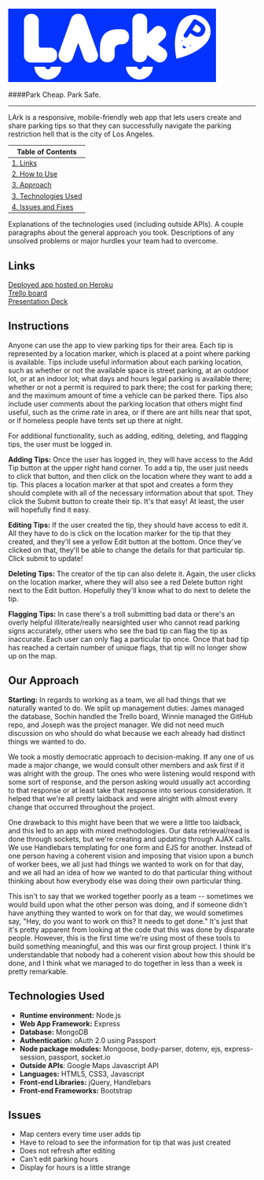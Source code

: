 ![:LArk-logo](public/images/LArk_hp_readme.png "Logo")

####Park Cheap. Park Safe.

---

LArk is a responsive, mobile-friendly web app that lets users create and share parking tips so that they can successfully navigate the parking restriction hell that is the city of Los Angeles.

|Table of Contents|
|-----------------|
|[1. Links](#links)|
|[2. How to Use](#howtouse)|
|[3. Approach](#approach)|
|[3. Technologies Used](#technologies)|
|[4. Issues and Fixes](#issues)|

Explanations of the technologies used (including outside APIs).
A couple paragraphs about the general approach you took.
Descriptions of any unsolved problems or major hurdles your team had to overcome.

## <a name="#links">Links</a>
[Deployed app hosted on Heroku](https://lark-it.herokuapp.com/)  
[Trello board](https://trello.com/b/oiCva1SG/lark)  
[Presentation Deck](https://docs.google.com/presentation/d/1cm3IbdF91dOqQ9wGx6zPDaZvdOCa5C1XmH6DQeNSuXs/edit#slide=id.gd9c453428_0_16)

## <a name="#howtouse">Instructions</a>
Anyone can use the app to view parking tips for their area. Each tip is represented by a location marker, which is placed at a point where parking is available. Tips include useful information about each parking location, such as whether or not the available space is street parking, at an outdoor lot, or at an indoor lot; what days and hours legal parking is available there; whether or not a permit is required to park there; the cost for parking there; and the maximum amount of time a vehicle can be parked there. Tips also include user comments about the parking location that others might find useful, such as the crime rate in area, or if there are ant hills near that spot, or if homeless people have tents set up there at night.

For additional functionality, such as adding, editing, deleting, and flagging tips, the user must be logged in.

**Adding Tips:** Once the user has logged in, they will have access to the Add Tip button at the upper right hand corner. To add a tip, the user just needs to click that button, and then click on the location where they want to add a tip. This places a location marker at that spot and creates a form they should complete with all of the necessary information about that spot. They click the Submit button to create their tip. It's that easy! At least, the user will hopefully find it easy.

**Editing Tips:** If the user created the tip, they should have access to edit it. All they have to do is click on the location marker for the tip that they created, and they'll see a yellow Edit button at the bottom. Once they've clicked on that, they'll be able to change the details for that particular tip. Click submit to update!

**Deleting Tips:** The creator of the tip can also delete it. Again, the user clicks on the location marker, where they will also see a red Delete button right next to the Edit button. Hopefully they'll know what to do next to delete the tip.

**Flagging Tips:** In case there's a troll submitting bad data or there's an overly helpful illiterate/really nearsighted user who cannot read parking signs accurately, other users who see the bad tip can flag the tip as inaccurate. Each user can only flag a particular tip once. Once that bad tip has reached a certain number of unique flags, that tip will no longer show up on the map.

## <a name="#approach">Our Approach</a>
**Starting:** In regards to working as a team, we all had things that we naturally wanted to do. We split up management duties: James managed the database, Sochin handled the Trello board, Winnie managed the GitHub repo, and Joseph was the project manager. We did not need much discussion on who should do what because we each already had distinct things we wanted to do.

We took a mostly democratic approach to decision-making. If any one of us made a major change, we would consult other members and ask first if it was alright with the group. The ones who were listening would respond with some sort of response, and the person asking would usually act according to that response or at least take that response into serious consideration. It helped that we're all pretty laidback and were alright with almost every change that occurred throughout the project.

One drawback to this might have been that we were a little too laidback, and this led to an app with mixed methodologies. Our data retrieval/read is done through sockets, but we're creating and updating through AJAX calls. We use Handlebars templating for one form and EJS for another. Instead of one person having a coherent vision and imposing that vision upon a bunch of worker bees, we all just had things we wanted to work on for that day, and we all had an idea of how we wanted to do that particular thing without thinking about how everybody else was doing their own particular thing. 

This isn't to say that we worked together poorly as a team -- sometimes we would build upon what the other person was doing, and if someone didn't have anything they wanted to work on for that day, we would sometimes say, "Hey, do you want to work on this? It needs to get done."  It's just that it's pretty apparent from looking at the code that this was done by disparate people. However, this is the first time we're using most of these tools to build something meaningful, and this was our first group project. I think it's understandable that nobody had a coherent vision about how this should be done, and I think what we managed to do together in less than a week is pretty remarkable.

## <a name="#technologies">Technologies Used</a>

* **Runtime environment:** Node.js  
* **Web App Framework:** Express  
* **Database:** MongoDB  
* **Authentication:** oAuth 2.0 using Passport  
* **Node package modules:** Mongoose, body-parser, dotenv, ejs, express-session, passport, socket.io  
* **Outside APIs**: Google Maps Javascript API  
* **Languages:** HTML5, CSS3, Javascript  
* **Front-end Libraries:** jQuery, Handlebars  
* **Front-end Frameworks:** Bootstrap  

## <a name="#issues">Issues</a>

* Map centers every time user adds tip
* Have to reload to see the information for tip that was just created
* Does not refresh after editing
* Can't edit parking hours
* Display for hours is a little strange
